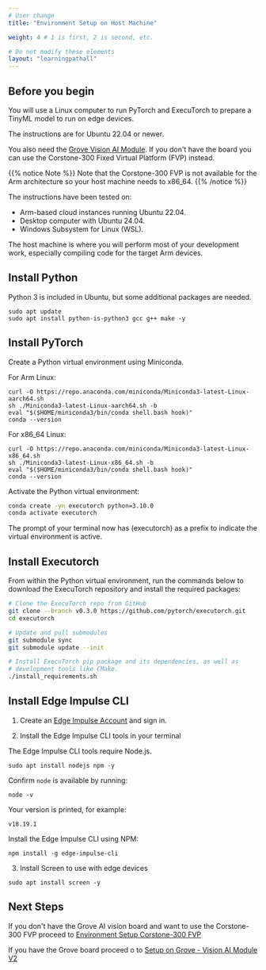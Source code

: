 ```yaml
---
# User change
title: "Environment Setup on Host Machine"

weight: 4 # 1 is first, 2 is second, etc.

# Do not modify these elements
layout: "learningpathall"
---
```

## Before you begin 

You will use a Linux computer to run PyTorch and ExecuTorch to prepare a TinyML model to run on edge devices. 

The instructions are for Ubuntu 22.04 or newer.

You also need the [Grove Vision AI Module](https://wiki.seeedstudio.com/Grove-Vision-AI-Module/). If you don't have the board you can use the Corstone-300 Fixed Virtual Platform (FVP) instead.

{{% notice Note %}}
Note that the Corstone-300 FVP is not available for the Arm architecture so your host machine needs to x86_64.
{{% /notice %}}

The instructions have been tested on:
- Arm-based cloud instances running Ubuntu 22.04.
- Desktop computer with Ubuntu 24.04.
- Windows Subsystem for Linux (WSL).

The host machine is where you will perform most of your development work, especially compiling code for the target Arm devices.

## Install Python

Python 3 is included in Ubuntu, but some additional packages are needed. 

```console
sudo apt update
sudo apt install python-is-python3 gcc g++ make -y
```

## Install PyTorch

Create a Python virtual environment using Miniconda. 

For Arm Linux:

```console
curl -O https://repo.anaconda.com/miniconda/Miniconda3-latest-Linux-aarch64.sh
sh ./Miniconda3-latest-Linux-aarch64.sh -b
eval "$($HOME/miniconda3/bin/conda shell.bash hook)"
conda --version
```

For x86_64 Linux:

```console
curl -O https://repo.anaconda.com/miniconda/Miniconda3-latest-Linux-x86_64.sh
sh ./Miniconda3-latest-Linux-x86_64.sh -b
eval "$($HOME/miniconda3/bin/conda shell.bash hook)"
conda --version
```

Activate the Python virtual environment:

```bash
conda create -yn executorch python=3.10.0
conda activate executorch
```

The prompt of your terminal now has (executorch) as a prefix to indicate the virtual environment is active.


## Install Executorch

From within the Python virtual environment, run the commands below to download the ExecuTorch repository and install the required packages: 

``` bash
# Clone the ExecuTorch repo from GitHub
git clone --branch v0.3.0 https://github.com/pytorch/executorch.git
cd executorch

# Update and pull submodules
git submodule sync
git submodule update --init

# Install ExecuTorch pip package and its dependencies, as well as
# development tools like CMake.
./install_requirements.sh
```

## Install Edge Impulse CLI

1. Create an [Edge Impulse Account](https://studio.edgeimpulse.com/signup) and sign in.

2. Install the Edge Impulse CLI tools in your terminal

The Edge Impulse CLI tools require Node.js. 

```console
sudo apt install nodejs npm -y
```

Confirm `node` is available by running: 

```console
node -v 
```

Your version is printed, for example:

```output
v18.19.1
```

Install the Edge Impulse CLI using NPM:

```console
npm install -g edge-impulse-cli
```

3. Install Screen to use with edge devices

```console
sudo apt install screen -y
```

## Next Steps

If you don't have the Grove AI vision board and want to use the Corstone-300 FVP proceed to [Environment Setup Corstone-300 FVP](/learning-paths/microcontrollers/introduction-to-tinyml-on-arm/env-setup-6-fvp/)

If you have the Grove board proceed o to [Setup on Grove - Vision AI Module V2](/learning-paths/microcontrollers/introduction-to-tinyml-on-arm/setup-7-grove/)